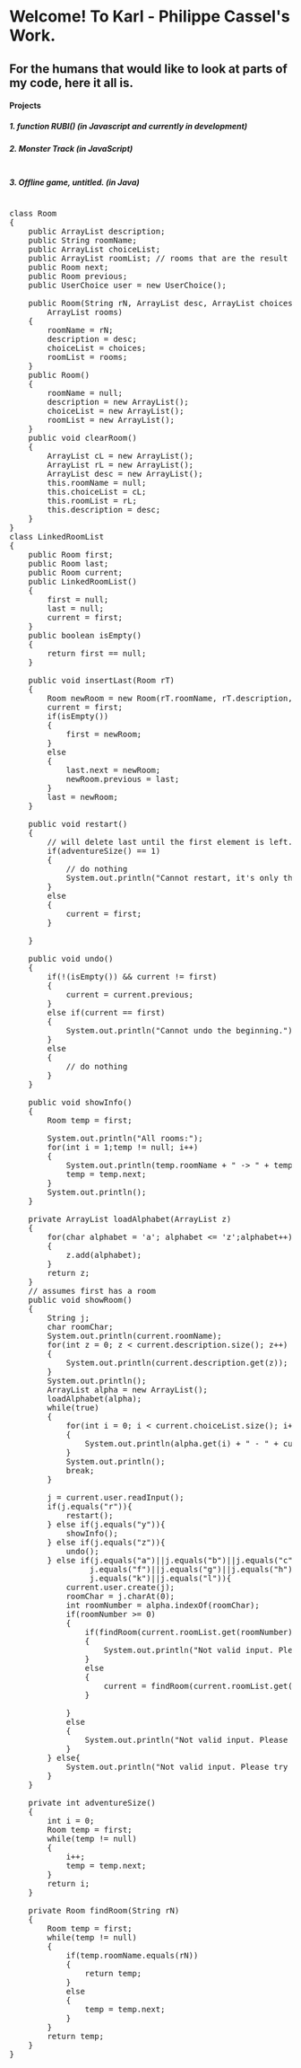 # Welcome! To Karl - Philippe Cassel's Work.

## For the humans that would like to look at parts of my code, here it all is. 

#### Projects

##### 1. function RUBI() (in Javascript and currently in development)

##### 2. Monster Track (in JavaScript)
<pre>
</pre>
##### 3. Offline game, untitled. (in Java)
<pre>

class Room
{
	public ArrayList<String> description;
	public String roomName;
	public ArrayList<String> choiceList;
	public ArrayList<String> roomList; // rooms that are the result of the choices
	public Room next;
	public Room previous;
	public UserChoice user = new UserChoice();
	
	public Room(String rN, ArrayList<String> desc, ArrayList<String> choices,
		ArrayList<String> rooms) 
	{
		roomName = rN;
		description = desc;
		choiceList = choices;
		roomList = rooms;
	}
	public Room() 
	{
		roomName = null;
		description = new ArrayList<String>();
		choiceList = new ArrayList<String>();
		roomList = new ArrayList<String>();
	}
	public void clearRoom()
	{
		ArrayList<String> cL = new ArrayList<String>();
		ArrayList<String> rL = new ArrayList<String>();
		ArrayList<String> desc = new ArrayList<String>();
		this.roomName = null;
		this.choiceList = cL;
		this.roomList = rL;
		this.description = desc;
	}
}
class LinkedRoomList
{
	public Room first;
	public Room last;
	public Room current;
	public LinkedRoomList()
	{
		first = null;
		last = null;
		current = first;
	}
	public boolean isEmpty() 
	{
		return first == null;
	}

	public void insertLast(Room rT)
	{
		Room newRoom = new Room(rT.roomName, rT.description, rT.choiceList, rT.roomList);
		current = first;
		if(isEmpty()) 
		{
			first = newRoom;
		}
		else
		{
			last.next = newRoom;
			newRoom.previous = last;
		}
		last = newRoom;
	}

   	public void restart()
   	{
   		// will delete last until the first element is left.
   		if(adventureSize() == 1)
   		{
   			// do nothing
   			System.out.println("Cannot restart, it's only the beginning.");
   		}
   		else
   		{
   			current = first;
   		}

   	}

   	public void undo() 
   	{
   		if(!(isEmpty()) && current != first)
   		{
   			current = current.previous;
   		}
   		else if(current == first)
   		{
   			System.out.println("Cannot undo the beginning.");
   		}
   		else 
   		{
   			// do nothing
   		}
   	}

   	public void showInfo()
   	{
   		Room temp = first;

   		System.out.println("All rooms:");
   		for(int i = 1;temp != null; i++)
   		{
   			System.out.println(temp.roomName + " -> " + temp.choiceList.toString());
   			temp = temp.next;
   		}
   		System.out.println();
   	}

   	private ArrayList<Character> loadAlphabet(ArrayList<Character> z)
	{
		for(char alphabet = 'a'; alphabet <= 'z';alphabet++) 
		{
    		z.add(alphabet);
		}
		return z;
	}
   	// assumes first has a room
   	public void showRoom() 
   	{
   		String j;
   		char roomChar;
		System.out.println(current.roomName);
		for(int z = 0; z < current.description.size(); z++)
		{
			System.out.println(current.description.get(z));
		}
		System.out.println();
   		ArrayList<Character> alpha = new ArrayList<Character>();
		loadAlphabet(alpha);
		while(true)
		{
			for(int i = 0; i < current.choiceList.size(); i++)
			{
				System.out.println(alpha.get(i) + " - " + current.choiceList.get(i));
			}
			System.out.println();
			break;
		}

		j = current.user.readInput();
		if(j.equals("r")){
			restart();
		} else if(j.equals("y")){
			showInfo();
		} else if(j.equals("z")){
			undo();
		} else if(j.equals("a")||j.equals("b")||j.equals("c")||j.equals("d")||j.equals("e")||
		         j.equals("f")||j.equals("g")||j.equals("h")||j.equals("i")||j.equals("j")||
				 j.equals("k")||j.equals("l")){
			current.user.create(j);
			roomChar = j.charAt(0);
			int roomNumber = alpha.indexOf(roomChar);
			if(roomNumber >= 0)
			{
				if(findRoom(current.roomList.get(roomNumber)) == null)
				{
					System.out.println("Not valid input. Please try again.");
				} 
				else
				{
					current = findRoom(current.roomList.get(roomNumber));
				}
				
			}
			else
			{
				System.out.println("Not valid input. Please try again.");
			}
		} else{
		    System.out.println("Not valid input. Please try again.");
		}
   	}

   	private int adventureSize()
   	{
   		int i = 0;
   		Room temp = first;
   		while(temp != null)
   		{
   			i++;
   			temp = temp.next;
   		}
   		return i;
   	}

   	private Room findRoom(String rN)
   	{
   		Room temp = first;
   		while(temp != null)
   		{
   			if(temp.roomName.equals(rN))
   			{
   				return temp;
   			}
   			else
   			{
   				temp = temp.next;
   			}
   		}
   		return temp;
   	}
}
</pre>
